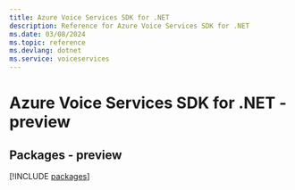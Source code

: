 ```yaml
---
title: Azure Voice Services SDK for .NET
description: Reference for Azure Voice Services SDK for .NET
ms.date: 03/08/2024
ms.topic: reference
ms.devlang: dotnet
ms.service: voiceservices
---
```

# Azure Voice Services SDK for .NET - preview
## Packages - preview
[!INCLUDE [packages](voice-services-index.md)]